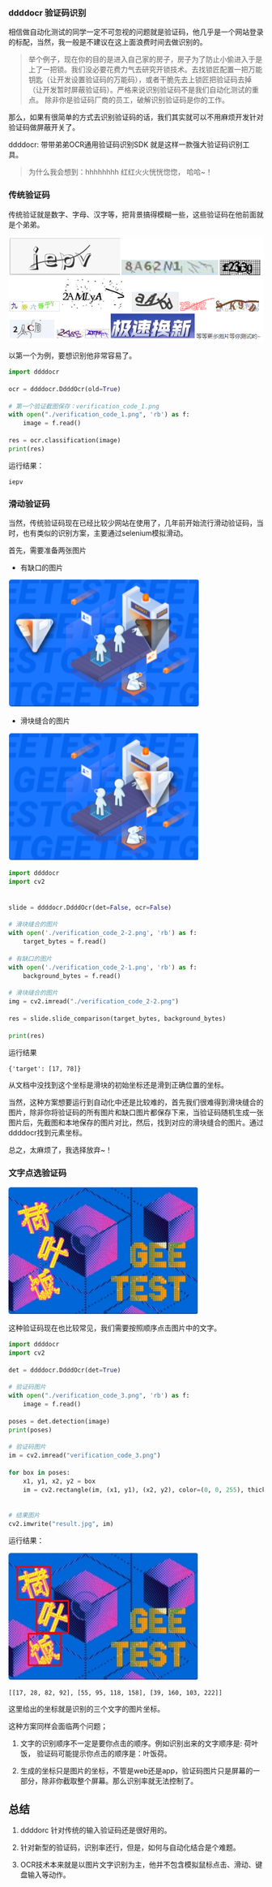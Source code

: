 ### ddddocr 验证码识别

相信做自动化测试的同学一定不可忽视的问题就是验证码，他几乎是一个网站登录的标配，当然，我一般是不建议在这上面浪费时间去做识别的。

> 举个例子，现在你的目的是进入自己家的房子，房子为了防止小偷进入于是上了一把锁。我们没必要花费力气去研究开锁技术。去找锁匠配置一把万能钥匙（让开发设置验证码的万能码），或者干脆先去上锁匠把验证码去掉（让开发暂时屏蔽验证码）。严格来说识别验证码不是我们自动化测试的重点。 除非你是验证码厂商的员工，破解识别验证码是你的工作。

那么，如果有很简单的方式去识别验证码的话，我们其实就可以不用麻烦开发针对验证码做屏蔽开关了。

ddddocr: 带带弟弟OCR通用验证码识别SDK 就是这样一款强大验证码识别工具。

> 为什么我会想到：hhhhhhhh  红红火火恍恍惚惚， 哈哈~！


### 传统验证码

传统验证就是数字、字母、汉字等，把背景搞得模糊一些，这些验证码在他前面就是个弟弟。

![](./images/verification_code/verification_code_all.png)

以第一个为例，要想识别他非常容易了。

```py
import ddddocr

ocr = ddddocr.DdddOcr(old=True)

# 第一个验证截图保存：verification_code_1.png
with open("./verification_code_1.png", 'rb') as f:
    image = f.read()

res = ocr.classification(image)
print(res)
```

运行结果：

```
iepv
```

### 滑动验证码

当然，传统验证码现在已经比较少网站在使用了，几年前开始流行滑动验证码，当时，也有类似的识别方案，主要通过selenium模拟滑动。

首先，需要准备两张图片

* 有缺口的图片

![](./images/verification_code/verification_code_2-1.png)

* 滑块缝合的图片

![](./images/verification_code/verification_code_2-2.png)


```py
import ddddocr
import cv2


slide = ddddocr.DdddOcr(det=False, ocr=False)

# 滑块缝合的图片
with open('./verification_code_2-2.png', 'rb') as f:
    target_bytes = f.read()

# 有缺口的图片
with open('./verification_code_2-1.png', 'rb') as f:
    background_bytes = f.read()

# 滑块缝合的图片
img = cv2.imread("./verification_code_2-2.png")

res = slide.slide_comparison(target_bytes, background_bytes)

print(res)
```

运行结果

```
{'target': [17, 78]}
```

从文档中没找到这个坐标是滑块的初始坐标还是滑到正确位置的坐标。

当然，这种方案想要运行到自动化中还是比较难的，首先我们很难得到滑块缝合的图片，除非你将验证码的所有图片和缺口图片都保存下来，当验证码随机生成一张图片后，先截图和本地保存的图片对比，然后，找到对应的滑块缝合的图片。通过ddddocr找到元素坐标。

总之，太麻烦了，我选择放弃~！

### 文字点选验证码

![](./images/verification_code/verification_code_3.png)

这种验证码现在也比较常见，我们需要按照顺序点击图片中的文字。

```py
import ddddocr
import cv2

det = ddddocr.DdddOcr(det=True)

# 验证码图片
with open("./verification_code_3.png", 'rb') as f:
    image = f.read()

poses = det.detection(image)
print(poses)

# 验证码图片
im = cv2.imread("verification_code_3.png")

for box in poses:
    x1, y1, x2, y2 = box
    im = cv2.rectangle(im, (x1, y1), (x2, y2), color=(0, 0, 255), thickness=2)


# 结果图片
cv2.imwrite("result.jpg", im)
```

运行结果：

![](./images/verification_code/result.jpg)

```
[[17, 28, 82, 92], [55, 95, 118, 158], [39, 160, 103, 222]]
```

这里给出的坐标就是识别的三个文字的图片坐标。

这种方案同样会面临两个问题；

1. 文字的识别顺序不一定是要你点击的顺序。例如识别出来的文字顺序是: 荷叶饭， 验证码可能提示你点击的顺序是：叶饭荷。

2. 生成的坐标只是图片的坐标，不管是web还是app，验证码图片只是屏幕的一部分，除非你截取整个屏幕。那么识别率就无法控制了。


## 总结

1. ddddorc 针对传统的输入验证码还是很好用的。

2. 针对新型的验证码，识别率还行，但是，如何与自动化结合是个难题。

3. OCR技术本来就是以图片文字识别为主，他并不包含模拟鼠标点击、滑动、键盘输入等动作。
